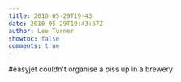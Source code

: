 ```yaml
---
title: 2010-05-29T19-43
date: 2010-05-29T19:43:57Z
author: Lee Turner
showtoc: false
comments: true
---
```


#easyjet couldn't organise a piss up in a brewery

